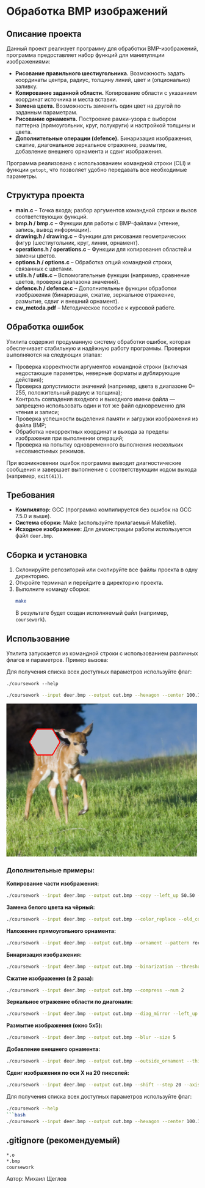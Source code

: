 # Обработка BMP изображений

## Описание проекта
Данный проект реализует программу для обработки BMP-изображений, программа предоставляет набор функций для манипуляции изображениями:
- **Рисование правильного шестиугольника.** Возможность задать координаты центра, радиус, толщину линий, цвет и (опционально) заливку.
- **Копирование заданной области.** Копирование области с указанием координат источника и места вставки.
- **Замена цвета.** Возможность заменить один цвет на другой по заданным параметрам.
- **Рисование орнамента.** Построение рамки-узора с выбором паттерна (прямоугольник, круг, полукруги) и настройкой толщины и цвета.
- **Дополнительные операции (defence).** Бинаризация изображения, сжатие, диагональное зеркальное отражение, размытие, добавление внешнего орнамента и сдвиг изображения.

Программа реализована с использованием командной строки (CLI) и функции `getopt`, что позволяет удобно передавать все необходимые параметры.

## Структура проекта
- **main.c** – Точка входа; разбор аргументов командной строки и вызов соответствующих функций.
- **bmp.h / bmp.c** – Функции для работы с BMP-файлами (чтение, запись, вывод информации).
- **drawing.h / drawing.c** – Функции для рисования геометрических фигур (шестиугольник, круг, линии, орнамент).
- **operations.h / operations.c** – Функции для копирования областей и замены цветов.
- **options.h / options.c** – Обработка опций командной строки, связанных с цветами.
- **utils.h / utils.c** – Вспомогательные функции (например, сравнение цветов, проверка диапазона значений).
- **defence.h / defence.c** – Дополнительные функции обработки изображения (бинаризация, сжатие, зеркальное отражение, размытие, сдвиг и внешний орнамент).
- **cw_metoda.pdf** – Методическое пособие к курсовой работе.

## Обработка ошибок

Утилита содержит продуманную систему обработки ошибок, которая обеспечивает стабильную и надёжную работу программы. Проверки выполняются на следующих этапах:

- Проверка корректности аргументов командной строки (включая недостающие параметры, неверные форматы и дублирующие действия);
- Проверка допустимости значений (например, цвета в диапазоне 0–255, положительный радиус и толщина);
- Контроль совпадения входного и выходного имени файла — запрещено использовать один и тот же файл одновременно для чтения и записи;
- Проверка успешности выделения памяти и загрузки изображения из файла BMP;
- Обработка некорректных координат и выхода за пределы изображения при выполнении операций;
- Проверка на попытку одновременного выполнения нескольких несовместимых режимов.

При возникновении ошибок программа выводит диагностические сообщения и завершает выполнение с соответствующим кодом выхода (например, `exit(41)`).

## Требования
- **Компилятор:** GCC (программа компилируется без ошибок на GCC 7.5.0 и выше).
- **Система сборки:** Make (используйте прилагаемый Makefile).
- **Исходное изображение:** Для демонстрации работы используется файл `deer.bmp`.

## Сборка и установка
1. Склонируйте репозиторий или скопируйте все файлы проекта в одну директорию.
2. Откройте терминал и перейдите в директорию проекта.
3. Выполните команду сборки:
   ```bash
   make
   ```
   В результате будет создан исполняемый файл (например, `coursework`).

## Использование
Утилита запускается из командной строки с использованием различных флагов и параметров. Пример вызова:

Для получения списка всех доступных параметров используйте флаг:
```
./coursework --help
```

```bash
./coursework --input deer.bmp --output out.bmp --hexagon --center 100.100 --radius 40 --thickness 3 --color 255.0.0 --fill --fill_color 200.200.200
```

![Пример исходного изображения](image/out_hexagon.png)


### Дополнительные примеры:

**Копирование части изображения:**
```bash
./coursework --input deer.bmp --output out.bmp --copy --left_up 50.50 --right_down 150.150 --dest_left_up 200.200
```

**Замена белого цвета на чёрный:**
```bash
./coursework --input deer.bmp --output out.bmp --color_replace --old_color 255.255.255 --new_color 0.0.0
```

**Наложение прямоугольного орнамента:**
```bash
./coursework --input deer.bmp --output out.bmp --ornament --pattern rectangle --thickness 2 --color 0.0.255 --count 5
```

**Бинаризация изображения:**
```bash
./coursework --input deer.bmp --output out.bmp --binarization --threshold 300
```

**Сжатие изображения (в 2 раза):**
```bash
./coursework --input deer.bmp --output out.bmp --compress --num 2
```

**Зеркальное отражение области по диагонали:**
```bash
./coursework --input deer.bmp --output out.bmp --diag_mirror --left_up 30.30 --right_down 100.100
```

**Размытие изображения (окно 5x5):**
```bash
./coursework --input deer.bmp --output out.bmp --blur --size 5
```

**Добавление внешнего орнамента:**
```bash
./coursework --input deer.bmp --output out.bmp --outside_ornament --thickness 10 --color 0.255.0
```

**Сдвиг изображения по оси X на 20 пикселей:**
```bash
./coursework --input deer.bmp --output out.bmp --shift --step 20 --axis x
```

Для получения списка всех доступных параметров используйте флаг:
```bash
./coursework --help
```bash
./coursework --input deer.bmp --output out.bmp --hexagon --center 100.100 --radius 40 --thickness 3 --color 255.0.0 --fill --fill_color 200.200.200
```

## .gitignore (рекомендуемый)
```
*.o
*.bmp
coursework
```

Автор: Михаил Щеглов

